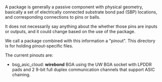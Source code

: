 A package is generally a passive component with physical geometry, 
basically a set of electrically connected substrate bond pad (SBP) locations, 
and corresponding connections to pins or balls. 

It does not necessarily say anything about the whether those pins
are inputs or outputs, and it could change based on the use of the package.

We call a package combined with this information a "pinout". This 
directory is for holding pinout-specific files.

The current pinouts are:

- bsg_asic_cloud: **wirebond** BGA using the UW BGA socket with LPDDR pads and
  2 9-bit full duplex communication channels that support ASIC chaining.


